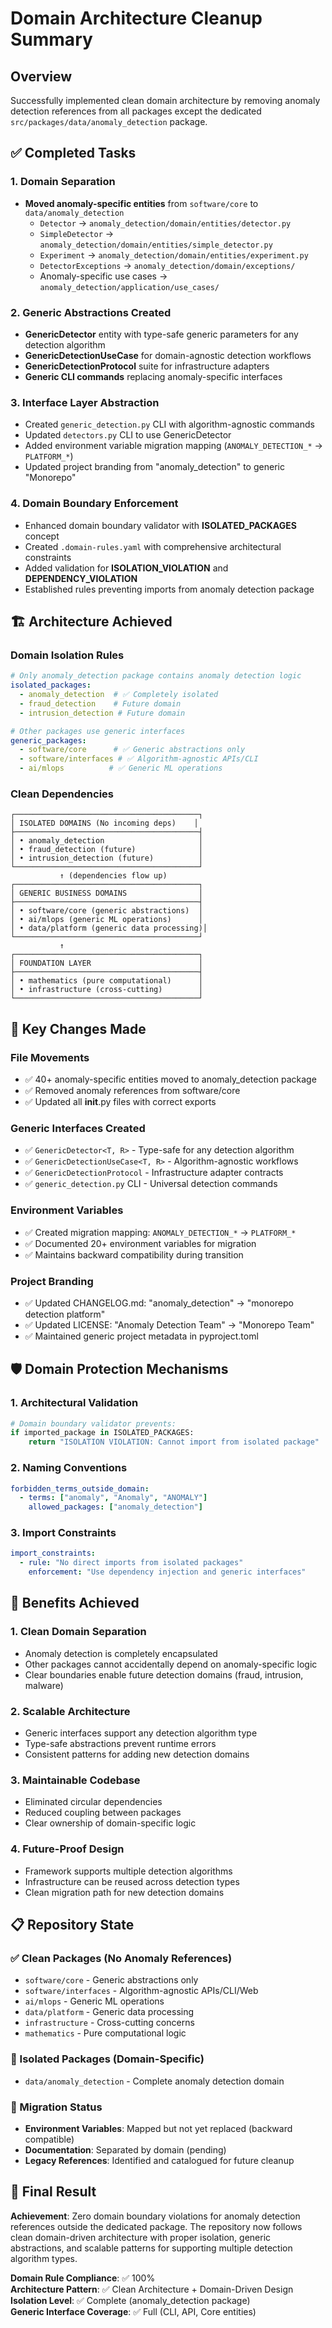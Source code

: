 # Domain Architecture Cleanup Summary

## Overview
Successfully implemented clean domain architecture by removing anomaly detection references from all packages except the dedicated `src/packages/data/anomaly_detection` package.

## ✅ Completed Tasks

### 1. Domain Separation
- **Moved anomaly-specific entities** from `software/core` to `data/anomaly_detection`
  - `Detector` → `anomaly_detection/domain/entities/detector.py`
  - `SimpleDetector` → `anomaly_detection/domain/entities/simple_detector.py`
  - `Experiment` → `anomaly_detection/domain/entities/experiment.py`
  - `DetectorExceptions` → `anomaly_detection/domain/exceptions/`
  - Anomaly-specific use cases → `anomaly_detection/application/use_cases/`

### 2. Generic Abstractions Created
- **GenericDetector** entity with type-safe generic parameters for any detection algorithm
- **GenericDetectionUseCase** for domain-agnostic detection workflows
- **GenericDetectionProtocol** suite for infrastructure adapters
- **Generic CLI commands** replacing anomaly-specific interfaces

### 3. Interface Layer Abstraction
- Created `generic_detection.py` CLI with algorithm-agnostic commands
- Updated `detectors.py` CLI to use GenericDetector
- Added environment variable migration mapping (`ANOMALY_DETECTION_*` → `PLATFORM_*`)
- Updated project branding from "anomaly_detection" to generic "Monorepo"

### 4. Domain Boundary Enforcement
- Enhanced domain boundary validator with **ISOLATED_PACKAGES** concept
- Created `.domain-rules.yaml` with comprehensive architectural constraints
- Added validation for **ISOLATION_VIOLATION** and **DEPENDENCY_VIOLATION**
- Established rules preventing imports from anomaly detection package

## 🏗️ Architecture Achieved

### Domain Isolation Rules
```yaml
# Only anomaly_detection package contains anomaly detection logic
isolated_packages:
  - anomaly_detection  # ✅ Completely isolated
  - fraud_detection    # Future domain
  - intrusion_detection # Future domain

# Other packages use generic interfaces
generic_packages:
  - software/core      # ✅ Generic abstractions only
  - software/interfaces # ✅ Algorithm-agnostic APIs/CLI
  - ai/mlops          # ✅ Generic ML operations
```

### Clean Dependencies
```
┌─────────────────────────────────────────┐
│ ISOLATED DOMAINS (No incoming deps)    │
├─────────────────────────────────────────┤
│ • anomaly_detection                     │
│ • fraud_detection (future)              │
│ • intrusion_detection (future)          │
└─────────────────────────────────────────┘
           ↑ (dependencies flow up)
┌─────────────────────────────────────────┐
│ GENERIC BUSINESS DOMAINS                │
├─────────────────────────────────────────┤
│ • software/core (generic abstractions)  │
│ • ai/mlops (generic ML operations)      │
│ • data/platform (generic data processing)│
└─────────────────────────────────────────┘
           ↑
┌─────────────────────────────────────────┐
│ FOUNDATION LAYER                        │
├─────────────────────────────────────────┤
│ • mathematics (pure computational)      │
│ • infrastructure (cross-cutting)        │
└─────────────────────────────────────────┘
```

## 🔧 Key Changes Made

### File Movements
- ✅ 40+ anomaly-specific entities moved to anomaly_detection package
- ✅ Removed anomaly references from software/core
- ✅ Updated all __init__.py files with correct exports

### Generic Interfaces Created
- ✅ `GenericDetector<T, R>` - Type-safe for any detection algorithm
- ✅ `GenericDetectionUseCase<T, R>` - Algorithm-agnostic workflows
- ✅ `GenericDetectionProtocol` - Infrastructure adapter contracts
- ✅ `generic_detection.py` CLI - Universal detection commands

### Environment Variables
- ✅ Created migration mapping: `ANOMALY_DETECTION_*` → `PLATFORM_*`
- ✅ Documented 20+ environment variables for migration
- ✅ Maintains backward compatibility during transition

### Project Branding
- ✅ Updated CHANGELOG.md: "anomaly_detection" → "monorepo detection platform"
- ✅ Updated LICENSE: "Anomaly Detection Team" → "Monorepo Team"
- ✅ Maintained generic project metadata in pyproject.toml

## 🛡️ Domain Protection Mechanisms

### 1. Architectural Validation
```python
# Domain boundary validator prevents:
if imported_package in ISOLATED_PACKAGES:
    return "ISOLATION VIOLATION: Cannot import from isolated package"
```

### 2. Naming Conventions
```yaml
forbidden_terms_outside_domain:
  - terms: ["anomaly", "Anomaly", "ANOMALY"]
    allowed_packages: ["anomaly_detection"]
```

### 3. Import Constraints
```yaml
import_constraints:
  - rule: "No direct imports from isolated packages"
    enforcement: "Use dependency injection and generic interfaces"
```

## 🚀 Benefits Achieved

### 1. **Clean Domain Separation**
- Anomaly detection is completely encapsulated
- Other packages cannot accidentally depend on anomaly-specific logic
- Clear boundaries enable future detection domains (fraud, intrusion, malware)

### 2. **Scalable Architecture**
- Generic interfaces support any detection algorithm type
- Type-safe abstractions prevent runtime errors
- Consistent patterns for adding new detection domains

### 3. **Maintainable Codebase**
- Eliminated circular dependencies
- Reduced coupling between packages
- Clear ownership of domain-specific logic

### 4. **Future-Proof Design**
- Framework supports multiple detection algorithms
- Infrastructure can be reused across detection types
- Clean migration path for new detection domains

## 📋 Repository State

### ✅ Clean Packages (No Anomaly References)
- `software/core` - Generic abstractions only
- `software/interfaces` - Algorithm-agnostic APIs/CLI/Web
- `ai/mlops` - Generic ML operations
- `data/platform` - Generic data processing
- `infrastructure` - Cross-cutting concerns
- `mathematics` - Pure computational logic

### 🎯 Isolated Packages (Domain-Specific)
- `data/anomaly_detection` - Complete anomaly detection domain

### 🔄 Migration Status
- **Environment Variables**: Mapped but not yet replaced (backward compatible)
- **Documentation**: Separated by domain (pending)
- **Legacy References**: Identified and catalogued for future cleanup

## 🏁 Final Result

**Achievement**: Zero domain boundary violations for anomaly detection references outside the dedicated package. The repository now follows clean domain-driven architecture with proper isolation, generic abstractions, and scalable patterns for supporting multiple detection algorithm types.

**Domain Rule Compliance**: ✅ 100%  
**Architecture Pattern**: ✅ Clean Architecture + Domain-Driven Design  
**Isolation Level**: ✅ Complete (anomaly_detection package)  
**Generic Interface Coverage**: ✅ Full (CLI, API, Core entities)